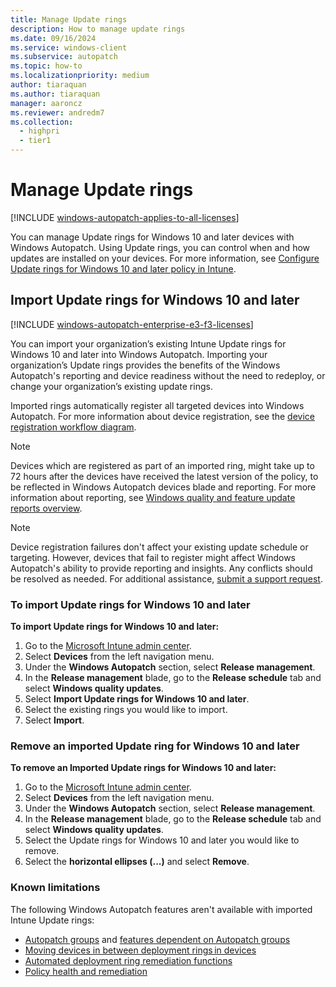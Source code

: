 ```yaml
---
title: Manage Update rings
description: How to manage update rings
ms.date: 09/16/2024
ms.service: windows-client
ms.subservice: autopatch
ms.topic: how-to
ms.localizationpriority: medium
author: tiaraquan
ms.author: tiaraquan
manager: aaroncz
ms.reviewer: andredm7
ms.collection:
  - highpri
  - tier1
---
```


# Manage Update rings

[!INCLUDE [windows-autopatch-applies-to-all-licenses](../includes/windows-autopatch-applies-to-all-licenses.md)]

You can manage Update rings for Windows 10 and later devices with Windows Autopatch. Using Update rings, you can control when and how updates are installed on your devices. For more information, see  [Configure Update rings for Windows 10 and later policy in Intune](/mem/intune/protect/windows-10-update-rings).

## Import Update rings for Windows 10 and later

[!INCLUDE [windows-autopatch-enterprise-e3-f3-licenses](../includes/windows-autopatch-enterprise-e3-f3-licenses.md)]

You can import your organization’s existing Intune Update rings for Windows 10 and later into Windows Autopatch. Importing your organization’s Update rings provides the benefits of the Windows Autopatch's reporting and device readiness without the need to redeploy, or change your organization’s existing update rings.

Imported rings automatically register all targeted devices into Windows Autopatch. For more information about device registration, see the [device registration workflow diagram](../deploy/windows-autopatch-register-devices.md#detailed-device-registration-workflow-diagram).

> [!NOTE]
> Devices which are registered as part of an imported ring, might take up to 72 hours after the devices have received the latest version of the policy, to be reflected in Windows Autopatch devices blade and reporting. For more information about reporting, see [Windows quality and feature update reports overview](../monitor/windows-autopatch-windows-quality-and-feature-update-reports-overview.md).

> [!NOTE]
> Device registration failures don't affect your existing update schedule or targeting. However, devices that fail to register might affect Windows Autopatch's ability to provide reporting and insights. Any conflicts should be resolved as needed. For additional assistance, [submit a support request](../manage/windows-autopatch-support-request.md).

### To import Update rings for Windows 10 and later

**To import Update rings for Windows 10 and later:**

1. Go to the [Microsoft Intune admin center](https://go.microsoft.com/fwlink/?linkid=2109431).
2. Select **Devices** from the left navigation menu.
3. Under the **Windows Autopatch** section, select **Release management**.
4. In the **Release management** blade, go to the **Release schedule** tab and select **Windows quality updates**.
5. Select **Import Update rings for Windows 10 and later**.
6. Select the existing rings you would like to import.
7. Select **Import**.

### Remove an imported Update ring for Windows 10 and later

**To remove an Imported Update rings for Windows 10 and later:**

1. Go to the [Microsoft Intune admin center](https://go.microsoft.com/fwlink/?linkid=2109431).
2. Select **Devices** from the left navigation menu.
3. Under the **Windows Autopatch** section, select **Release management**.
4. In the **Release management** blade, go to the **Release schedule** tab and select **Windows quality updates**.
5. Select the Update rings for Windows 10 and later you would like to remove.
6. Select the **horizontal ellipses (...)** and select **Remove**.

### Known limitations

The following Windows Autopatch features aren't available with imported Intune Update rings:

- [Autopatch groups](../deploy/windows-autopatch-groups-overview.md) and [features dependent on Autopatch groups](../deploy/windows-autopatch-groups-overview.md#supported-configurations)
- [Moving devices in between deployment rings in devices](../deploy/windows-autopatch-register-devices.md#move-devices-in-between-deployment-rings)
- [Automated deployment ring remediation functions](../deploy/windows-autopatch-device-registration-overview.md#automated-deployment-ring-remediation-functions)
- [Policy health and remediation](../monitor/windows-autopatch-policy-health-and-remediation.md)
